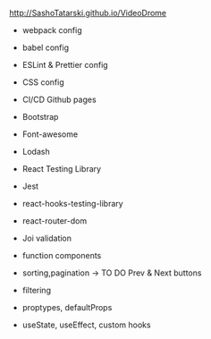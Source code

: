 http://SashoTatarski.github.io/VideoDrome

- webpack config
- babel config
- ESLint & Prettier config
- CSS config
- CI/CD Github pages

- Bootstrap
- Font-awesome
- Lodash
- React Testing Library
- Jest
- react-hooks-testing-library
- react-router-dom
- Joi validation

- function components
- sorting,pagination -> TO DO Prev & Next buttons
- filtering
- proptypes, defaultProps
- useState, useEffect, custom hooks

